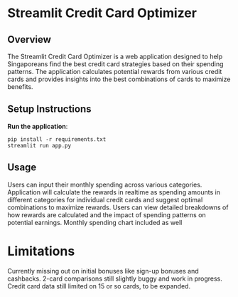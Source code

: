 # Streamlit Credit Card Optimizer

## Overview

The Streamlit Credit Card Optimizer is a web application designed to help Singaporeans find the best credit card strategies based on their spending patterns. The application calculates potential rewards from various credit cards and provides insights into the best combinations of cards to maximize benefits.

## Setup Instructions

**Run the application**:

```
pip install -r requirements.txt
streamlit run app.py
```

## Usage

Users can input their monthly spending across various categories.
Application will calculate the rewards in realtime as spending amounts in different categories for individual credit cards and suggest optimal combinations to maximize rewards.
Users can view detailed breakdowns of how rewards are calculated and the impact of spending patterns on potential earnings.
Monthly spending chart included as well

# Limitations

Currently missing out on initial bonuses like sign-up bonuses and cashbacks.
2-card comparisons still slightly buggy and work in progress.
Credit card data still limited on 15 or so cards, to be expanded.
